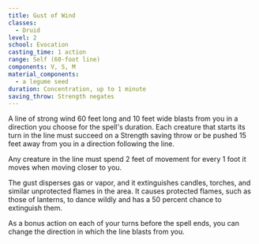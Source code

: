 ```yaml
---
title: Gust of Wind
classes:
  - Druid
level: 2
school: Evocation
casting_time: 1 action
range: Self (60-foot line)
components: V, S, M
material_components:
  - a legume seed
duration: Concentration, up to 1 minute
saving_throw: Strength negates
---
```


A line of strong wind 60 feet long and 10 feet wide blasts from you in a direction you choose for the spell's duration. Each creature that starts its turn in the line must succeed on a Strength saving throw or be pushed 15 feet away from you in a direction following the line.

Any creature in the line must spend 2 feet of movement for every 1 foot it moves when moving closer to you.

The gust disperses gas or vapor, and it extinguishes candles, torches, and similar unprotected flames in the area. It causes protected flames, such as those of lanterns, to dance wildly and has a 50 percent chance to extinguish them.

As a bonus action on each of your turns before the spell ends, you can change the direction in which the line blasts from you.
